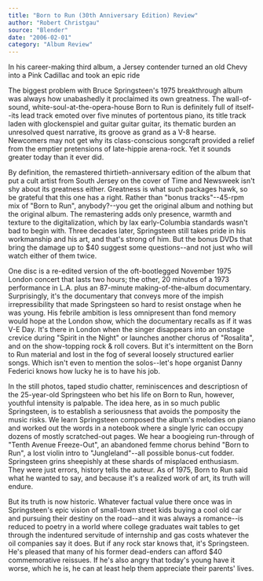```yaml
---
title: "Born to Run (30th Anniversary Edition) Review"
author: "Robert Christgau"
source: "Blender"
date: "2006-02-01"
category: "Album Review"
---
```


In his career-making third album, a Jersey contender turned an old Chevy into a Pink Cadillac and took an epic ride

The biggest problem with Bruce Springsteen's 1975 breakthrough album was always how unabashedly it proclaimed its own greatness. The wall-of-sound, white-soul-at-the-opera-house Born to Run is definitely full of itself--its lead track emoted over five minutes of portentous piano, its title track laden with glockenspiel and guitar guitar guitar, its thematic burden an unresolved quest narrative, its groove as grand as a V-8 hearse. Newcomers may not get why its class-conscious songcraft provided a relief from the emptier pretensions of late-hippie arena-rock. Yet it sounds greater today than it ever did.

By definition, the remastered thirtieth-anniversary edition of the album that put a cult artist from South Jersey on the cover of Time and Newsweek isn't shy about its greatness either. Greatness is what such packages hawk, so be grateful that this one has a right. Rather than "bonus tracks"--45-rpm mix of "Born to Run", anybody?--you get the original album and nothing but the original album. The remastering adds only presence, warmth and texture to the digitalization, which by lax early-Columbia standards wasn't bad to begin with. Three decades later, Springsteen still takes pride in his workmanship and his art, and that's strong of him. But the bonus DVDs that bring the damage up to $40 suggest some questions--and not just who will watch either of them twice.

One disc is a re-edited version of the oft-bootlegged November 1975 London concert that lasts two hours; the other, 20 minutes of a 1973 performance in L.A. plus an 87-minute making-of-the-album documentary. Surprisingly, it's the documentary that conveys more of the impish irrepressibility that made Springsteen so hard to resist onstage when he was young. His febrile ambition is less omnipresent than fond memory would hope at the London show, which the documentary recalls as if it was V-E Day. It's there in London when the singer disappears into an onstage crevice during "Spirit in the Night" or launches another chorus of "Rosalita", and on the show-topping rock & roll covers. But it's intermittent on the Born to Run material and lost in the fog of several loosely structured earlier songs. Which isn't even to mention the solos--let's hope organist Danny Federici knows how lucky he is to have his job.

In the still photos, taped studio chatter, reminiscences and descriptiosn of the 25-year-old Springsteen who bet his life on Born to Run, however, youthful intensity is palpable. The idea here, as in so much public Springsteen, is to establish a seriousness that avoids the pomposity the music risks. We learn Springsteen composed the album's melodies on piano and worked out the words in a notebook where a single lyric can occupy dozens of mostly scratched-out pages. We hear a boogieing run-through of "Tenth Avenue Freeze-Out", an abandoned femme chorus behind "Born to Run", a lost violin intro to "Jungleland"--all possible bonus-cut fodder. Springsteen grins sheepishly at these shards of misplaced enthusiasm. They were just errors, history tells the auteur. As of 1975, Born to Run said what he wanted to say, and because it's a realized work of art, its truth will endure.

But its truth is now historic. Whatever factual value there once was in Springsteen's epic vision of small-town street kids buying a cool old car and pursuing their destiny on the road--and it was always a romance--is reduced to poetry in a world where college graduates wait tables to get through the indentured servitude of internship and gas costs whatever the oil companies say it does. But if any rock star knows that, it's Springsteen. He's pleased that many of his former dead-enders can afford $40 commemorative reissues. If he's also angry that today's young have it worse, which he is, he can at least help them appreciate their parents' lives.
